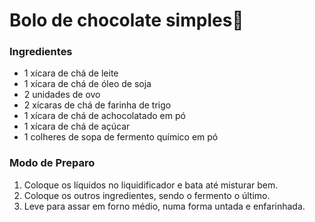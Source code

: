 # Bolo de chocolate ​s​i​m​p​le​s:cake:

### Ingredientes 

* 1 xícara de chá de leite
* 1 xícara de chá de óleo de soja
* 2 unidades de ovo
* 2 xícaras de chá de farinha de trigo
* 1 xícara de chá de achocolatado em pó
* 1 xícara de chá de açúcar
* 1 colheres de sopa de fermento químico em pó

###  Modo de Preparo

1. Coloque os líquidos no liquidificador e bata até misturar bem.
2. Coloque os outros ingredientes, sendo o fermento o último.
3. Leve para assar em forno médio, numa forma untada e enfarinhada.





